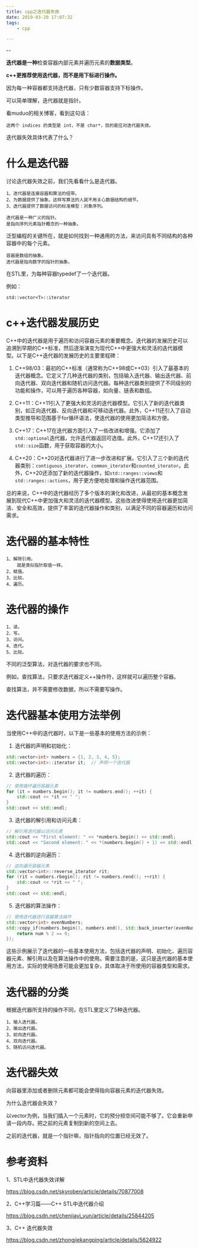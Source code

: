 ```yaml
---
title: cpp之迭代器失效
date: 2019-03-20 17:07:32
tags:
	- cpp

---
```


--

**迭代器是一种**检查容器内部元素并遍历元素的**数据类型**。

**c++更推荐使用迭代器，而不是用下标进行操作。**

因为每一种容器都支持迭代器，只有少数容器支持下标操作。



可以简单理解，迭代器就是指针。



看muduo的相关博客，看到这句话：

```
这两个 indices 的类型是 int，不是 char*，目的是应对迭代器失效。
```

迭代器失效具体代表了什么？

# 什么是迭代器

讨论迭代器失效之前，我们先看看什么是迭代器。

```
1、迭代器是连接容器和算法的纽带。
2、为数据提供了抽象。这样写算法的人就不用关心数据结构的细节。
3、迭代器提供了数据访问的标准模型：对象序列。

迭代器是一种广义的指针。
是指向序列元素指针概念的一种抽象。
```



泛型编程的关键所在，就是如何找到一种通用的方法，来访问具有不同结构的各种容器中的每个元素。



```
容器是数组的抽象。
迭代器是指向数字的指针的抽象。
```



在STL里，为每种容器typedef了一个迭代器。

例如：

```
std::vector<T>::iterator
```

# c++迭代器发展历史

C++中的迭代器是用于遍历和访问容器元素的重要概念。迭代器的发展历史可以追溯到早期的C++标准，然后逐渐演变为现代C++中更强大和灵活的迭代器模型。以下是C++迭代器的发展历史的主要里程碑：

1. C++98/03：最初的C++标准（通常称为C++98或C++03）引入了最基本的迭代器概念。它定义了几种迭代器的类别，包括输入迭代器、输出迭代器、前向迭代器、双向迭代器和随机访问迭代器。每种迭代器类别提供了不同级别的功能和操作，可以用于遍历各种容器，如向量、链表和数组。

2. C++11：C++11引入了更强大和灵活的迭代器模型。它引入了新的迭代器类别，如正向迭代器、反向迭代器和可移动迭代器。此外，C++11还引入了自动类型推导和范围基于for循环语法，使迭代器的使用更加简洁和方便。

3. C++17：C++17在迭代器方面引入了一些改进和增强。它添加了`std::optional`迭代器，允许迭代器返回可选值。此外，C++17还引入了`std::size`函数，用于获取容器的大小。

4. C++20：C++20对迭代器进行了进一步改进和扩展。它引入了三个新的迭代器类别：`contiguous_iterator`、`common_iterator`和`counted_iterator`。此外，C++20还添加了新的迭代器操作，如`std::ranges::views`和`std::ranges::actions`，用于更方便地处理和操作迭代器范围。

总的来说，C++中的迭代器经历了多个版本的演化和改进，从最初的基本概念发展到现代C++中更加强大和灵活的迭代器模型。这些改进使得使用迭代器更加简洁、安全和高效，提供了丰富的迭代器操作和类别，以满足不同的容器遍历和访问需求。

# 迭代器的基本特性

```
1、解除引用。
	就是类似指针取值一样。
2、赋值。
3、比较。
4、遍历。
```

# 迭代器的操作

```
1、读。
2、写。
3、访问。
4、迭代。
5、比较。
```

不同的泛型算法，对迭代器的要求也不同。

例如，查找算法，只要求迭代器定义++操作符，这样就可以遍历整个容器。

查找算法，并不需要修改数据，所以不需要写操作。

# 迭代器基本使用方法举例

当使用C++中的迭代器时，以下是一些基本的使用方法的示例：

1. 迭代器的声明和初始化：

```cpp
std::vector<int> numbers = {1, 2, 3, 4, 5};
std::vector<int>::iterator it;  // 声明一个迭代器
```

2. 迭代器的遍历：

```cpp
// 使用循环遍历容器元素
for (it = numbers.begin(); it != numbers.end(); ++it) {
    std::cout << *it << " ";
}
std::cout << std::endl;
```

3. 迭代器的解引用和访问元素：

```cpp
// 解引用迭代器以访问元素
std::cout << "First element: " << *numbers.begin() << std::endl;
std::cout << "Second element: " << *(numbers.begin() + 1) << std::endl;
```

4. 迭代器的逆向遍历：

```cpp
// 逆向遍历容器元素
std::vector<int>::reverse_iterator rit;
for (rit = numbers.rbegin(); rit != numbers.rend(); ++rit) {
    std::cout << *rit << " ";
}
std::cout << std::endl;
```

5. 迭代器的算法操作：

```cpp
// 使用迭代器进行容器算法操作
std::vector<int> evenNumbers;
std::copy_if(numbers.begin(), numbers.end(), std::back_inserter(evenNumbers), [](int num) {
    return num % 2 == 0;
});
```

这些示例展示了迭代器的一些基本使用方法，包括迭代器的声明、初始化、遍历容器元素、解引用以及在算法操作中的使用。需要注意的是，这只是迭代器的基本使用方法，实际的使用场景可能会更加复杂，具体取决于所使用的容器类型和需求。

# 迭代器的分类

根据迭代器所支持的操作不同，在STL里定义了5种迭代器。

```
1、输入迭代器。
2、输出迭代器。
3、前向迭代器。
4、双向迭代器。
5、随机访问迭代器。
```



# 迭代器失效

向容器里添加或者删除元素都可能会使得指向容器元素的迭代器失效。

为什么迭代器会失效？

以vector为例，当我们插入一个元素时，它的预分频空间可能不够了。它会重新申请一段内存。把之前的元素复制到新的空间上去。

之前的迭代器，就是一个指针嘛，指针指向的位置已经无效了。





# 参考资料

1、STL中迭代器失效详解

https://blog.csdn.net/skyroben/article/details/70877008

2、C++学习篇——C++ STL中迭代器介绍

https://blog.csdn.net/chenjiayi_yun/article/details/25844205

3、C++ 迭代器失效

https://blog.csdn.net/zhongjiekangping/article/details/5624922